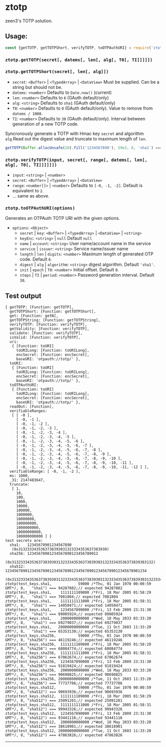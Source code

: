 # ztotp

zeen3's TOTP solution.

## Usage:

```javascript
const {getTOTP, getTOTPShort, verifyTOTP, toOTPAuthURI} = require('ztotp');
```

### `ztotp.getTOTP(secret[, datems[, len[, alg[, T0[, TI]]]]])`

### `ztotp.getTOTPShort(secret[, len[, alg]])`

* `secret`: `<Buffer>` | `<TypedArray>` | `<DataView>` Must be supplied. Can be a string but should not be.
* `datems`: `<number>` Defaults to `Date.now()` (current)
* `len`: `<number>` Defaults to `6` (GAuth default/only)
* `alg`: `<string>` Defaults to `sha1` (GAuth default/only)
* `T0`: `<number>` Defaults to `0` (GAuth default/only). Value to remove from `datems / 1000`.
* `TI`: `<number>` Defaults to `30` (GAuth default/only). Interval between generation of a new TOTP code.

Syncronously generate a TOTP with Hmac key `secret` and algorithm `alg`.Read out the digest value and truncate to maximum length of `len`.

```javascript
getTOTP(Buffer.allocUnsafe(20).fill('1234567890'), 59e3, 8, 'sha1') === 94287082 // true, see test.
```

### `ztotp.verifyTOTP(input, secret[, range[, datems[, len[, alg[, T0[, TI]]]]]])`

* `input`: `<string>` | `<number>`
* `secret`: `<Buffer>` | `<TypedArray>` | `<DataView>`
* `range`: `<number[]>` | `<number>` Defaults to `[-0, -1, -2]`. Default is equivalent to `2`.
* ... same as above.

### `ztotp.toOTPAuthURI(options)`

Generates an OTPAuth TOTP URI with the given options.

* `options`: `<Object>`
	* `secret` | `key`: `<Buffer>` | `<TypedArray>` | `<DataView>` | `<string>`
	* `keyEnc`: `<string>` | `null` Default `null`
	* `name` | `account`: `<string>` User name/account name in the service
	* `service` | `issuer`: `<string>` Service name/issuer name
	* `length` | `len` | `digits`: `<number>` Maximum length of generated OTP code. Default `6`.
	* `digest` | `alg` | `algorithm`: `<string>` digest algorithm. Default `'sha1'`.
	* `init` | `epoch` | `T0`: `<number>` Initial offset. Default `0`.
	* `steps` | `TI` | `period`: `<number>` Password generation interval. Default `30`.

## Test output

	{ getTOTP: [Function: getTOTP],
	  getTOTPShort: [Function: getTOTPShort],
	  get: [Function: getN],
	  getTOTPString: [Function: getTOTPString],
	  verifyTOTP: [Function: verifyTOTP],
	  getValidity: [Function: verifyTOTP],
	  validate: [Function: verifyTOTP],
	  isValid: [Function: verifyTOTP],
	  uri: 
	   { [Function: toURI]
	     toURILong: [Function: toURILong],
	     encSecret: [Function: encSecret],
	     baseURI: 'otpauth://totp/' },
	  toURI: 
	   { [Function: toURI]
	     toURILong: [Function: toURILong],
	     encSecret: [Function: encSecret],
	     baseURI: 'otpauth://totp/' },
	  toOTPAuthURI: 
	   { [Function: toURI]
	     toURILong: [Function: toURILong],
	     encSecret: [Function: encSecret],
	     baseURI: 'otpauth://totp/' },
	  readOut: [Function],
	  verifiableRanges: 
	   [ [ -0 ],
	     [ -0, -1 ],
	     [ -0, -1, -2 ],
	     [ -0, -1, -2, -3 ],
	     [ -0, -1, -2, -3, -4 ],
	     [ -0, -1, -2, -3, -4, -5 ],
	     [ -0, -1, -2, -3, -4, -5, -6 ],
	     [ -0, -1, -2, -3, -4, -5, -6, -7 ],
	     [ -0, -1, -2, -3, -4, -5, -6, -7, -8 ],
	     [ -0, -1, -2, -3, -4, -5, -6, -7, -8, -9 ],
	     [ -0, -1, -2, -3, -4, -5, -6, -7, -8, -9, -10 ],
	     [ -0, -1, -2, -3, -4, -5, -6, -7, -8, -9, -10, -11 ],
	     [ -0, -1, -2, -3, -4, -5, -6, -7, -8, -9, -10, -11, -12 ] ],
	  verifiableRange: [ -0, -1, -2 ],
	  ms: 1000,
	  _31: 2147483647,
	  truncate: 
	   [ 1,
	     10,
	     100,
	     1000,
	     10000,
	     100000,
	     1000000,
	     10000000,
	     100000000,
	     1000000000,
	     10000000000,
	     100000000000 ] }
	test secrets are:
	  sha1:   12345678901234567890
	   (0x3132333435363738393031323334353637383930)
	  sha256: 12345678901234567890123456789012
	   (0x3132333435363738393031323334353637383930313233343536373839303132)
	  sha512: 1234567890123456789012345678901234567890123456789012345678901234
	   (0x31323334353637383930313233343536373839303132333435363738393031323334353637383930313233343536373839303132333435363738393031323334)
	ztotp(test_keys.sha1,            59000 /*Thu, 01 Jan 1970 00:00:59 GMT*/, 8,   "sha1") === 94287082;// expected 94287082
	ztotp(test_keys.sha1,    1111111109000 /*Fri, 18 Mar 2005 01:58:29 GMT*/, 8,   "sha1") === 7081804;// expected 7081804
	ztotp(test_keys.sha1,    1111111111000 /*Fri, 18 Mar 2005 01:58:31 GMT*/, 8,   "sha1") === 14050471;// expected 14050471
	ztotp(test_keys.sha1,    1234567890000 /*Fri, 13 Feb 2009 23:31:30 GMT*/, 8,   "sha1") === 89005924;// expected 89005924
	ztotp(test_keys.sha1,    2000000000000 /*Wed, 18 May 2033 03:33:20 GMT*/, 8,   "sha1") === 69279037;// expected 69279037
	ztotp(test_keys.sha1,   20000000000000 /*Tue, 11 Oct 2603 11:33:20 GMT*/, 8,   "sha1") === 65353130;// expected 65353130
	ztotp(test_keys.sha256,          59000 /*Thu, 01 Jan 1970 00:00:59 GMT*/, 8, "sha256") === 46119246;// expected 46119246
	ztotp(test_keys.sha256,  1111111109000 /*Fri, 18 Mar 2005 01:58:29 GMT*/, 8, "sha256") === 68084774;// expected 68084774
	ztotp(test_keys.sha256,  1111111111000 /*Fri, 18 Mar 2005 01:58:31 GMT*/, 8, "sha256") === 67062674;// expected 67062674
	ztotp(test_keys.sha256,  1234567890000 /*Fri, 13 Feb 2009 23:31:30 GMT*/, 8, "sha256") === 91819424;// expected 91819424
	ztotp(test_keys.sha256,  2000000000000 /*Wed, 18 May 2033 03:33:20 GMT*/, 8, "sha256") === 90698825;// expected 90698825
	ztotp(test_keys.sha256, 20000000000000 /*Tue, 11 Oct 2603 11:33:20 GMT*/, 8, "sha256") === 77737706;// expected 77737706
	ztotp(test_keys.sha512,          59000 /*Thu, 01 Jan 1970 00:00:59 GMT*/, 8, "sha512") === 90693936;// expected 90693936
	ztotp(test_keys.sha512,  1111111109000 /*Fri, 18 Mar 2005 01:58:29 GMT*/, 8, "sha512") === 25091201;// expected 25091201
	ztotp(test_keys.sha512,  1111111111000 /*Fri, 18 Mar 2005 01:58:31 GMT*/, 8, "sha512") === 99943326;// expected 99943326
	ztotp(test_keys.sha512,  1234567890000 /*Fri, 13 Feb 2009 23:31:30 GMT*/, 8, "sha512") === 93441116;// expected 93441116
	ztotp(test_keys.sha512,  2000000000000 /*Wed, 18 May 2033 03:33:20 GMT*/, 8, "sha512") === 38618901;// expected 38618901
	ztotp(test_keys.sha512, 20000000000000 /*Tue, 11 Oct 2603 11:33:20 GMT*/, 8, "sha512") === 47863826;// expected 47863826


---

